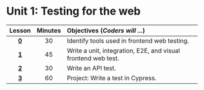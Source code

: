 # Unit 1: Testing for the web
|Lesson|Minutes|Objectives (*Coders will ...*)|
|:-------:|:-------:|:-------|
|[**0**](lesson0.md)| 30 | Identify tools used in frontend web testing.   |
|[**1**](lesson1.md)| 45 | Write a unit, integration, E2E, and visual frontend web test. |
|[**2**](lesson2.md)| 30 | Write an API test. |
|[**3**](lesson3.md)| 60 | Project: Write a test in Cypress.  |
